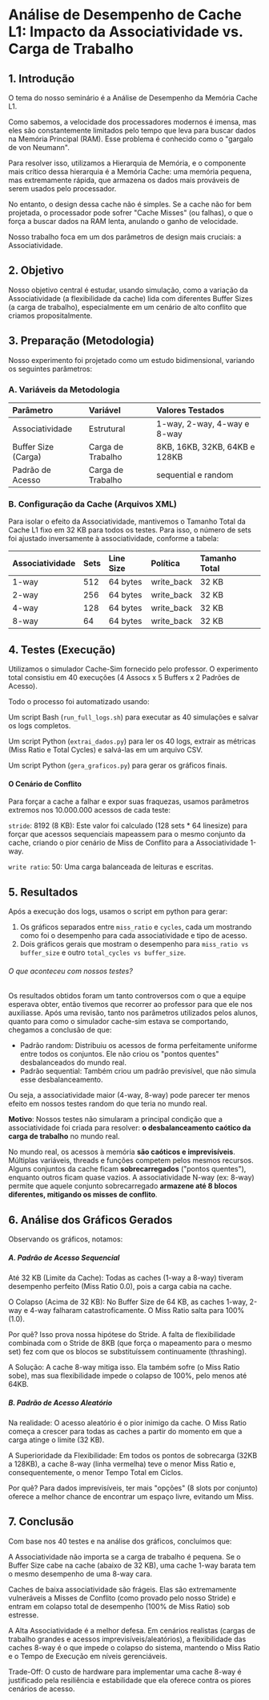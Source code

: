 # Análise de Desempenho de Cache L1: Impacto da Associatividade vs. Carga de Trabalho

## 1. Introdução

O tema do nosso seminário é a Análise de Desempenho da Memória Cache L1.

Como sabemos, a velocidade dos processadores modernos é imensa, mas eles são constantemente limitados pelo tempo que leva para buscar dados na Memória Principal (RAM). Esse problema é conhecido como o "gargalo de von Neumann".

Para resolver isso, utilizamos a Hierarquia de Memória, e o componente mais crítico dessa hierarquia é a Memória Cache: uma memória pequena, mas extremamente rápida, que armazena os dados mais prováveis de serem usados pelo processador.

No entanto, o design dessa cache não é simples. Se a cache não for bem projetada, o processador pode sofrer "Cache Misses" (ou falhas), o que o força a buscar dados na RAM lenta, anulando o ganho de velocidade.

Nosso trabalho foca em um dos parâmetros de design mais cruciais: a Associatividade.

## 2. Objetivo

Nosso objetivo central é estudar, usando simulação, como a variação da Associatividade (a flexibilidade da cache) lida com diferentes Buffer Sizes (a carga de trabalho), especialmente em um cenário de alto conflito que criamos propositalmente.

## 3. Preparação (Metodologia)

Nosso experimento foi projetado como um estudo bidimensional, variando os seguintes parâmetros:

### A. Variáveis da Metodologia

|Parâmetro | Variável | Valores Testados |
| :--- | :--- | :--- |
|Associatividade | Estrutural | 1-way, 2-way, 4-way e 8-way |
|Buffer Size (Carga) | Carga de Trabalho | 8KB, 16KB, 32KB, 64KB e 128KB |
|Padrão de Acesso | Carga de Trabalho | sequential e random |

### B. Configuração da Cache (Arquivos XML)

Para isolar o efeito da Associatividade, mantivemos o Tamanho Total da Cache L1 fixo em 32 KB para todos os testes. Para isso, o número de sets foi ajustado inversamente à associatividade, conforme a tabela:

|Associatividade | Sets | Line Size | Política | Tamanho Total|
| :--- | :--- | :--- | :--- | :--- |
|1-way | 512 | 64 bytes | write_back | 32 KB|
|2-way | 256 | 64 bytes |write_back| 32 KB|
|4-way|128|64 bytes|write_back|32 KB|
|8-way|64|64 bytes|write_back|32 KB|

## 4. Testes (Execução)

Utilizamos o simulador Cache-Sim fornecido pelo professor. O experimento total consistiu em 40 execuções (4 Assocs x 5 Buffers x 2 Padrões de Acesso).

Todo o processo foi automatizado usando:

Um script Bash (`run_full_logs.sh`) para executar as 40 simulações e salvar os logs completos.

Um script Python (`extrai_dados.py`) para ler os 40 logs, extrair as métricas (Miss Ratio e Total Cycles) e salvá-las em um arquivo CSV.

Um script Python (`gera_graficos.py`) para gerar os gráficos finais.

#### O Cenário de Conflito

Para forçar a cache a falhar e expor suas fraquezas, usamos parâmetros extremos nos 10.000.000 acessos de cada teste:

`stride`: 8192 (8 KB): Este valor foi calculado (128 sets * 64 linesize) para forçar que acessos sequenciais mapeassem para o mesmo conjunto da cache, criando o pior cenário de Miss de Conflito para a Associatividade 1-way.

`write ratio`: 50: Uma carga balanceada de leituras e escritas.

## 5. Resultados

Após a execução dos logs, usamos o script em python para gerar:

1. Os gráficos separados entre `miss_ratio` e `cycles`, cada um mostrando como foi o desempenho para cada associatividade e tipo de acesso.
2. Dois gráficos gerais que mostram o desempenho para `miss_ratio vs buffer_size` e outro `total_cycles vs buffer_size`.

###### O que aconteceu com nossos testes?

Os resultados obtidos foram um tanto controversos com o que a equipe esperava obter, então tivemos que recorrer ao professor para que ele nos auxiliasse. Após uma revisão, tanto nos parâmetros utilizados pelos alunos, quanto para como o simulador cache-sim estava se comportando, chegamos a conclusão de que:

* Padrão random: Distribuiu os acessos de forma perfeitamente uniforme entre todos os conjuntos. Ele não criou os "pontos quentes" desbalanceados do mundo real.
* Padrão sequential: Também criou um padrão previsível, que não simula esse desbalanceamento.

Ou seja, a associatividade maior (4-way, 8-way) pode parecer ter menos efeito em nossos testes random do que teria no mundo real.

**Motivo**: Nossos testes não simularam a principal condição que a associatividade foi criada para resolver: **o desbalanceamento caótico da carga de trabalho** no mundo real.

No mundo real, os acessos à memória **são caóticos e imprevisíveis**. Múltiplas variáveis, threads e funções competem pelos mesmos recursos.
Alguns conjuntos da cache ficam **sobrecarregados** ("pontos quentes"), enquanto outros ficam quase vazios. A associatividade N-way (ex: 8-way) permite que aquele conjunto sobrecarregado **armazene até 8 blocos diferentes, mitigando os misses de conflito**.


## 6. Análise dos Gráficos Gerados

Observando os gráficos, notamos:

##### A. Padrão de Acesso Sequencial

Até 32 KB (Limite da Cache): Todas as caches (1-way a 8-way) tiveram desempenho perfeito (Miss Ratio 0.0), pois a carga cabia na cache.

O Colapso (Acima de 32 KB): No Buffer Size de 64 KB, as caches 1-way, 2-way e 4-way falharam catastroficamente. O Miss Ratio salta para 100% (1.0).

Por quê? Isso prova nossa hipótese do Stride. A falta de flexibilidade combinada com o Stride de 8KB (que força o mapeamento para o mesmo set) fez com que os blocos se substituíssem continuamente (thrashing).

A Solução: A cache 8-way mitiga isso. Ela também sofre (o Miss Ratio sobe), mas sua flexibilidade impede o colapso de 100%, pelo menos até 64KB.

##### B. Padrão de Acesso Aleatório

Na realidade: O acesso aleatório é o pior inimigo da cache. O Miss Ratio começa a crescer para todas as caches a partir do momento em que a carga atinge o limite (32 KB).

A Superioridade da Flexibilidade: Em todos os pontos de sobrecarga (32KB a 128KB), a cache 8-way (linha vermelha) teve o menor Miss Ratio e, consequentemente, o menor Tempo Total em Ciclos.

Por quê? Para dados imprevisíveis, ter mais "opções" (8 slots por conjunto) oferece a melhor chance de encontrar um espaço livre, evitando um Miss.

## 7. Conclusão

Com base nos 40 testes e na análise dos gráficos, concluímos que:

A Associatividade não importa se a carga de trabalho é pequena. Se o Buffer Size cabe na cache (abaixo de 32 KB), uma cache 1-way barata tem o mesmo desempenho de uma 8-way cara.

Caches de baixa associatividade são frágeis. Elas são extremamente vulneráveis a Misses de Conflito (como provado pelo nosso Stride) e entram em colapso total de desempenho (100% de Miss Ratio) sob estresse.

A Alta Associatividade é a melhor defesa. Em cenários realistas (cargas de trabalho grandes e acessos imprevisíveis/aleatórios), a flexibilidade das caches 8-way é o que impede o colapso do sistema, mantendo o Miss Ratio e o Tempo de Execução em níveis gerenciáveis.

Trade-Off: O custo de hardware para implementar uma cache 8-way é justificado pela resiliência e estabilidade que ela oferece contra os piores cenários de acesso.